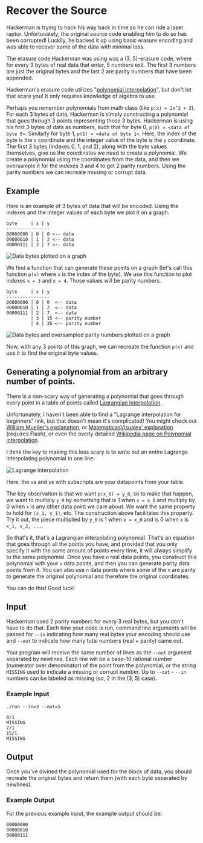 # Recover the Source

Hackerman is trying to hack his way back in time so he can ride a laser raptor.
Unfortunately, the original source code enabling him to do so has been
corrupted! Luckily, he backed it up using basic erasure encoding and was able
to recover some of the data with minimal loss.

The erasure code Hackerman was using was a (3, 5)-erasure code, where for every
3 bytes of real data that enter, 5 numbers exit. The first 3 numbers are
just the original bytes and the last 2 are parity numbers that have been
appended.

Hackerman's erasure code utilizes
"[polynomial interpolation](https://en.wikipedia.org/wiki/Polynomial_interpolation)",
but don't let that scare you! It only requires knowledge of algebra to use.

Perhaps you remember polynomials from math class (like `p(x) = 2x^2 + 3`).
For each 3 bytes of data, Hackerman is simply constructing a polynomial that
goes through 3 points representing those 3 bytes. Hackerman is using his
first 3 bytes of data as numbers, such that for byte 0,
`p(0) = <data of byte 0>`. Similarly for byte 1, `p(1) = <data of byte 1>`.
Here, the index of the byte is the `x` coordinate and the integer value of the
byte is the `y` coordinate. The first 3 bytes (indexes 0, 1, and 2), along with
the byte values themselves, give us the coordinates we need to create a
polynomial. We create a polynomial using the coordinates from the data, and
then we oversample it for the indexes 3 and 4 to get 2 parity numbers. Using
the parity numbers we can recreate missing or corrupt data.

## Example

Here is an example of 3 bytes of data that will be encoded. Using the indexes
and the integer values of each byte we plot it on a graph.

```
byte     | x | y
----------------
00000000 | 0 | 0 <-- data
00000010 | 1 | 2 <-- data
00000111 | 2 | 7 <-- data
```

![Data bytes plotted on a graph](/static/images/recover-polynomial.png)

We find a function that can generate these points on a graph (let's call
this function `p(x)` where `x` is the index of the byte). We use this function
to plot indexes `x = 3` and `x = 4`. Those values will be parity numbers.

```
byte     | x | y
----------------
00000000 | 0 | 0  <-- data
00000010 | 1 | 2  <-- data
00000111 | 2 | 7  <-- data
         | 3 | 15 <-- parity number
         | 4 | 26 <-- parity number
```

![Data bytes and oversampled parity numbers
plotted on a graph](/static/images/recover-polynomial-oversampled.png)

Now, with any 3 points of this graph, we can recreate the function `p(x)`
and use it to find the original byte values.

## Generating a polynomial from an arbitrary number of points.

There is a non-scary way of generating a polynomial that goes through every
point in a table of points called
[Lagrangian interpolation](http://mathworld.wolfram.com/LagrangeInterpolatingPolynomial.html).

Unfortunately, I haven't been able to find a
"Lagrange interpolation for beginners" link, but that doesn't mean it's
complicated! You might check out
[William Mueller's explanation](http://wmueller.com/precalculus/families/lagrange.html),
or [MatematicasVisuales' explanation](http://www.matematicasvisuales.com/english/html/analysis/interpolacion/lagrange.html)
(requires Flash), or even the overly detailed
[Wikipedia page on Polynomial interpolation](https://en.wikipedia.org/wiki/Polynomial_interpolation).

I think the key to making this less scary is to write out an entire Lagrange
interpolating polynomial in one line:

![Lagrange interpolation](/static/images/recover-wiki.png)

Here, the `x`s and `y`s with subscripts are your datapoints from your table.

The key observation is that we want `p(x_0) = y_0`, so to make that happen, we
want to multiply `y_0` by something that is 1 when `x = x_0` and multiply by 0
when `x` is any other data point we care about. We want the same property to
hold for `(x_1, y_1)`, etc. The construction above facilitates this property.
Try it out, the piece multiplied by `y_0` is 1 when `x = x_0` and is 0 when
`x` is `x_1, x_2, ...`.

So that's it, that's a Lagrangian interpolating polynomial. That's an equation
that goes through all the points you have, and provided that you only specify
it with the same amount of points every time, it will always simplify to the
same polynomial. Once you have `n` real data points, you construct this
polynomial with your `n` data points, and then you can generate parity data
points from it. You can also use `n` data points where some of the `n` are
parity to generate the original polynomial and therefore the original
coordinates.

You can do this! Good luck!

## Input

Hackerman used 2 parity numbers for every 3 real bytes, but you don't have to
do that. Each time your code is run, command line arguments will be passed for
`--in` indicating how many real bytes your encoding should use and `--out` to
indicate how many total numbers (real + parity) came out.

Your program will receive the same number of lines as the `--out` argument
separated by newlines. Each line will be a base-10 rational number (numerator
over denominator) of the point from the polynomial, or the string `MISSING`
used to indicate a missing or corrupt number. Up to `--out` - `--in`
numbers can be labeled as missing (so, 2 in the (3, 5) case).

### Example Input

```
./run --in=3 --out=5
```

```
0/1
MISSING
7/1
15/1
MISSING
```

## Output

Once you've divined the polynomial used for the block of data, you should
recreate the original bytes and return them (with each byte separated by
newlines).

### Example Output

For the previous example input, the example output should be:

```
00000000
00000010
00000111
```
